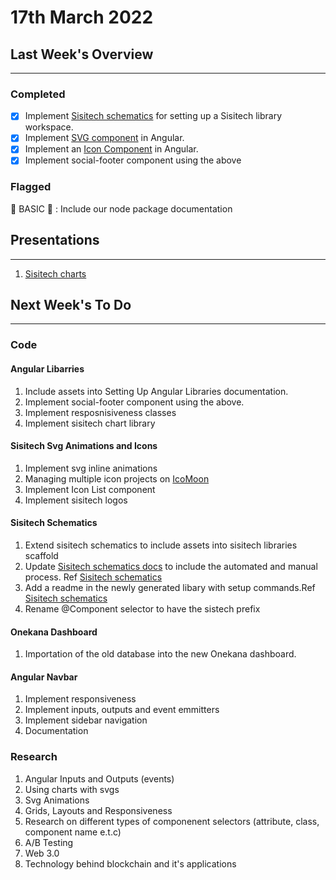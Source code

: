 # 17th March 2022

## Last Week's Overview
---
### **Completed**

- [x] Implement [Sisitech schematics](http://npm.request.africa/-/web/detail/@sisitech/schematics) for setting up a Sisitech library workspace.
- [x] Implement [SVG component](http://npm.request.africa/-/web/detail/@sisitech/svg) in Angular.
- [x] Implement an [Icon Component](http://npm.request.africa/-/web/detail/@sisitech/icons) in Angular.
- [x] Implement social-footer component using the above

### **Flagged**

🚩 BASIC 🚩 : Include our node package documentation  


## Presentations
---
1. [Sisitech charts](http://npm.request.africa/-/web/detail/@sisitech/chart)

## Next Week's To Do
---
### **Code**
#### Angular Libarries
1. Include assets into Setting Up Angular Libraries documentation.
2. Implement social-footer component using the above.
3. Implement resposnisiveness classes
4. Implement sisitech chart library

#### Sisitech Svg Animations and Icons
1. Implement svg inline animations
2. Managing multiple icon projects on [IcoMoon](https://icomoon.io/)
3. Implement Icon List component
4. Implement sisitech logos

#### Sisitech Schematics
1. Extend sisitech schematics to include assets into sisitech libraries scaffold
2. Update [Sisitech schematics docs](../../Server%20Admin/angular%20library.md) to include the automated and manual process. Ref [Sisitech schematics](http://npm.request.africa/-/web/detail/@sisitech/schematics)
3. Add a readme in the newly generated libary with setup commands.Ref [Sisitech schematics](http://npm.request.africa/-/web/detail/@sisitech/schematics)
4. Rename @Component selector to have the sistech prefix

#### Onekana Dashboard
1. Importation of the old database into the new Onekana dashboard. 

#### Angular Navbar
1. Implement responsiveness
2. Implement inputs, outputs and event emmitters
3. Implement sidebar navigation
4. Documentation

### **Research**

1. Angular Inputs and Outputs (events)
2. Using charts with svgs
3. Svg Animations
4. Grids, Layouts and Responsiveness
5. Research on different types of componenent selectors (attribute, class, component name e.t.c)
6. A/B Testing
7. Web 3.0
8. Technology behind blockchain and it's applications


